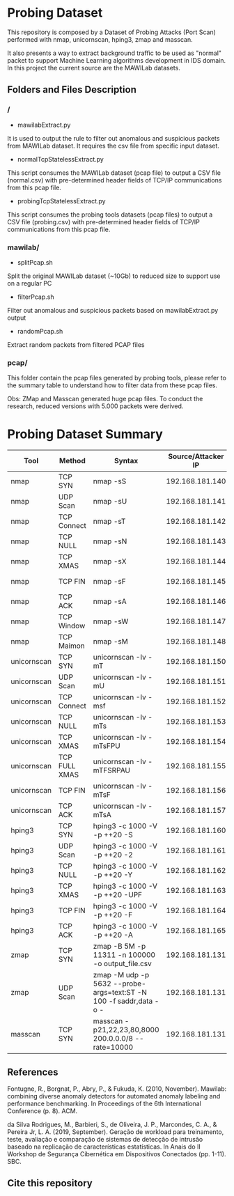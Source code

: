 # Probing Dataset
This repository is composed by a Dataset of Probing Attacks (Port Scan) performed with nmap, unicornscan, hping3, zmap and masscan.

It also presents a way to extract background traffic to be used as "normal" packet to support Machine Learning algorithms development in IDS domain. In this project the current source are the MAWILab datasets.

## Folders and Files Description

### /

- mawilabExtract.py

It is used to output the rule to filter out anomalous and suspicious packets from MAWILab dataset. It requires the csv file from specific input dataset.

- normalTcpStatelessExtract.py

This script consumes the MAWILab dataset (pcap file) to output a CSV file (normal.csv) with pre-determined header fields of TCP/IP communications from this pcap file.

- probingTcpStatelessExtract.py

This script consumes the probing tools datasets (pcap files) to output a CSV file (probing.csv) with pre-determined header fields of TCP/IP communications from this pcap file.


### mawilab/

- splitPcap.sh

Split the original MAWILab dataset (~10Gb) to reduced size to support use on a regular PC

- filterPcap.sh

Filter out anomalous and suspicious packets based on mawilabExtract.py output

- randomPcap.sh

Extract random packets from filtered PCAP files

### pcap/

This folder contain the pcap files generated by probing tools, please refer to the summary table to understand how to filter data from these pcap files.

Obs: ZMap and Masscan generated huge pcap files. To conduct the research, reduced versions with 5.000 packets were derived.

# Probing Dataset Summary

|Tool	|	Method	|	Syntax	|	Source/Attacker IP	|	Destination IP	|	Target Environment	|	Target Port |
|---|---|---|---|---|---|---|
|nmap	|TCP SYN	|nmap -sS 	|192.168.181.140	|192.168.181.1	|Host VM (Windows)|N/A|	
|nmap	|UDP Scan	|nmap -sU 	|192.168.181.141	|192.168.181.1	|Host VM (Windows)|N/A|	
|nmap	|TCP Connect	|nmap -sT	|192.168.181.142	|192.168.181.1	|Host VM (Windows)|N/A|	
|nmap	|TCP NULL	|nmap -sN	|192.168.181.143	|192.168.181.1	|Host VM (Windows)|N/A|	
|nmap	|TCP XMAS	|nmap -sX	|192.168.181.144	|192.168.181.1	|Host VM (Windows)|N/A|	
|nmap	|TCP FIN	|nmap -sF	|192.168.181.145	|192.168.181.1	|Host VM (Windows)|N/A|	
|nmap	|TCP ACK	|nmap -sA	|192.168.181.146	|192.168.181.1	|Host VM (Windows)|N/A|	
|nmap	|TCP Window	|nmap -sW	|192.168.181.147	|192.168.181.1	|Host VM (Windows)|N/A|	
|nmap	|TCP Maimon	|nmap -sM	|192.168.181.148	|192.168.181.1	|Host VM (Windows)|N/A|	
|unicornscan	|TCP SYN	|unicornscan -Iv -mT	|192.168.181.150	|192.168.181.1	|Host VM (Windows)|N/A|	
|unicornscan	|UDP Scan	|unicornscan -Iv -mU	|192.168.181.151	|192.168.181.1	|Host VM (Windows)|N/A|	
|unicornscan	|TCP Connect	|unicornscan -Iv -msf	|192.168.181.152	|192.168.181.1	|Host VM (Windows)|N/A|	
|unicornscan	|TCP NULL	|unicornscan -Iv -mTs	|192.168.181.153	|192.168.181.1	|Host VM (Windows)|N/A|	
|unicornscan	|TCP XMAS	|unicornscan -Iv -mTsFPU	|192.168.181.154	|192.168.181.1	|Host VM (Windows)|N/A|	
|unicornscan	|TCP FULL XMAS	|unicornscan -Iv -mTFSRPAU	|192.168.181.155	|192.168.181.1	|Host VM (Windows)|N/A|	
|unicornscan	|TCP FIN	|unicornscan -Iv -mTsF	|192.168.181.156	|192.168.181.1	|Host VM (Windows)	|N/A|
|unicornscan	|TCP ACK	|unicornscan -Iv -mTsA	|192.168.181.157	|192.168.181.1	|Host VM (Windows)	|N/A|	
|hping3	|TCP SYN	|hping3 -c 1000 -V -p ++20 -S	|192.168.181.160	|192.168.181.1	|Host VM (Windows)	|> 20|
|hping3	|UDP Scan	|hping3 -c 1000 -V -p ++20 -2	|192.168.181.161	|192.168.181.1	|Host VM (Windows)	|> 20|
|hping3	|TCP NULL	|hping3 -c 1000 -V -p ++20 -Y	|192.168.181.162	|192.168.181.1	|Host VM (Windows)	|> 20|
|hping3	|TCP XMAS	|hping3 -c 1000 -V -p ++20 -UPF	|192.168.181.163	|192.168.181.1	|Host VM (Windows)	|> 20|
|hping3	|TCP FIN	|hping3 -c 1000 -V -p ++20 -F	|192.168.181.164	|192.168.181.1	|Host VM (Windows)	|> 20|
|hping3	|TCP ACK	|hping3 -c 1000 -V -p ++20 -A	|192.168.181.165	|192.168.181.1	|Host VM (Windows)	|> 20|
|zmap	|TCP SYN	|zmap -B 5M -p 11311 -n 100000 -o output_file.csv	|192.168.181.131	|Random	|Internet	|11311 (ROS)|
|zmap	|UDP Scan	|zmap -M udp -p 5632 --probe-args=text:ST -N 100 -f saddr,data -o -	|192.168.181.131	|Random	|Internet	|5632 (PCAnywhere)|
|masscan	|TCP SYN	|masscan -p21,22,23,80,8000 200.0.0.0/8 --rate=10000	|192.168.181.131	|200.0.0.0/8	|Internet	|21, 22, 23, 80, 8000|

## References

Fontugne, R., Borgnat, P., Abry, P., & Fukuda, K. (2010, November). Mawilab: combining diverse anomaly detectors for automated anomaly labeling and performance benchmarking. In Proceedings of the 6th International Conference (p. 8). ACM.

da Silva Rodrigues, M., Barbieri, S., de Oliveira, J. P., Marcondes, C. A., & Pereira Jr, L. A. (2019, September). Geração de workload para treinamento, teste, avaliação e comparação de sistemas de detecção de intrusão baseado na replicação de características estatísticas. In Anais do II Workshop de Segurança Cibernética em Dispositivos Conectados (pp. 1-11). SBC.

## Cite this repository



